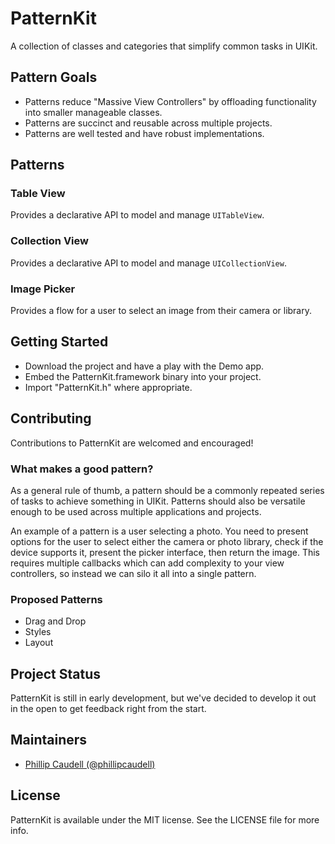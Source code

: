 # PatternKit 
A collection of classes and categories that simplify common tasks in UIKit. 

## Pattern Goals
- Patterns reduce "Massive View Controllers" by offloading functionality into smaller manageable classes.
- Patterns are succinct and reusable across multiple projects.
- Patterns are well tested and have robust implementations. 

## Patterns 
### Table View
Provides a declarative API to model and manage `UITableView`.

### Collection View
Provides a declarative API to model and manage `UICollectionView`.

### Image Picker
Provides a flow for a user to select an image from their camera or library.

## Getting Started
- Download the project and have a play with the Demo app.
- Embed the PatternKit.framework binary into your project.
- Import "PatternKit.h" where appropriate.

## Contributing 
Contributions to PatternKit are welcomed and encouraged! 

### What makes a good pattern?
As a general rule of thumb, a pattern should be a commonly repeated series of tasks to achieve something in UIKit. Patterns should also be versatile enough to be used across multiple applications and projects. 

An example of a pattern is a user selecting a photo. You need to present options for  the user to select either the camera or photo library, check if the device supports it, present the picker interface, then return the image. This requires multiple callbacks which can add complexity to your view controllers, so instead we can silo it all into a single pattern.

### Proposed Patterns
- Drag and Drop
- Styles 
- Layout

## Project Status
PatternKit is still in early development, but we've decided to develop it out in the open to get feedback right from the start.

## Maintainers
- [Phillip Caudell (@phillipcaudell)](https://twitter.com/phillipcaudell)

## License 
PatternKit is available under the MIT license. See the LICENSE file for more info.